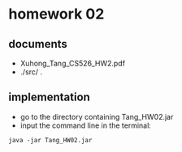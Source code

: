 # homework 02


## documents
- Xuhong_Tang_CS526_HW2.pdf
- ./src/ .
## implementation
- go to the directory containing Tang_HW02.jar
- input the command line in the terminal:
```
java -jar Tang_HW02.jar
```

